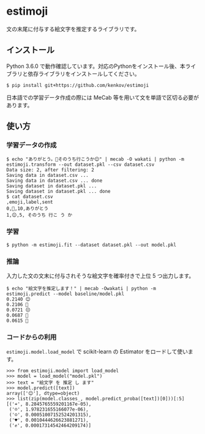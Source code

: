 # estimoji

文の末尾に付与する絵文字を推定するライブラリです。

## インストール

Python 3.6.0 で動作確認しています。対応のPythonをインストール後、本ライブラリと依存ライブラリをインストールしてください。

    $ pip install git+https://github.com/kenkov/estimoji

日本語での学習データ作成の際には MeCab 等を用いて文を単語で区切る必要があります。

## 使い方

### 学習データの作成

    $ echo "ありがとう。🙏そのうち行こうか😊" | mecab -O wakati | python -m estimoji.transform --out dataset.pkl --csv dataset.csv
    Data size: 2, after filtering: 2
    Saving data in dataset.csv ...
    Saving data in dataset.csv ... done
    Saving dataset in dataset.pkl ...
    Saving dataset in dataset.pkl ... done
    $ cat dataset.csv
    ,emoji,label,sent
    0,🙏,10,ありがとう
    1,😊,5, そのうち 行こ う か

### 学習

    $ python -m estimoji.fit --dataset dataset.pkl --out model.pkl

### 推論

入力した文の文末に付与されそうな絵文字を確率付きで上位 5 つ出力します。

    $ echo "絵文字を推定します！" | mecab -Owakati | python -m estimoji.predict --model baseline/model.pkl
    0.2140 😊
    0.2106 🐰
    0.0721 😔
    0.0687 💖
    0.0615 🙂


### コードからの利用

`estimoji.model.load_model` で scikit-learn の Estimator をロードして使います。

    >>> from estimoji.model import load_model
    >>> model = load_model("model.pkl")
    >>> text = "絵文字 を 推定 し ます"
    >>> model.predict([text])
    array(['😊'], dtype=object)
    >>> list(zip(model.classes_, model.predict_proba([text])[0]))[:5]
    [('☔', 8.2845765559201167e-05),
     ('☹', 1.978231655166077e-06),
     ('☺', 0.00051007152524201315),
     ('♥', 0.0010444626623881271),
     ('✊', 0.00017314542464209174)]
